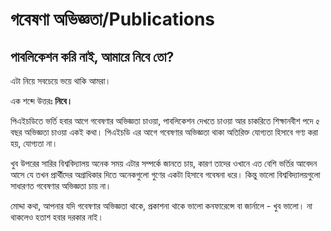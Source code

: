 # গবেষণা অভিজ্ঞতা/Publications

## পাবলিকেশন করি নাই, আমারে নিবে তো?

এটা নিয়ে সবচেয়ে ভয়ে থাকি আমরা।

এক শব্দে উত্তরঃ  **নিবে।**

পিএইচডিতে ভর্তি হবার আগে গবেষণার অভিজ্ঞতা চাওয়া, পাবলিকেশন দেখতে চাওয়া আর চাকরিতে শিক্ষানবীশ পদে ৫ বছর অভিজ্ঞতা চাওয়া একই কথা।
পিএইচডি এর আগে গবেষণার অভিজ্ঞতা থাকা অতিরিক্ত যোগ্যতা হিসাবে গণ্য করা হয়, যোগ্যতা না।

খুব উপরের সারির বিশ্ববিদ্যালয় অনেক সময় এটার সম্পর্কে জানতে  চায়, কারণ তাদের ওখানে এত বেশি ভর্তির আবেদন আসে যে তখন প্রার্থীদের অগ্রাধিকার দিতে অনেকগুলো গুণের একটা হিসাবে গবেষনা ধরে। কিন্তু ভালো বিশ্ববিদ্যালয়গুলো সাধারণত গবেষণার অভিজ্ঞতা চায় না।

মোদ্দা কথা,  আপনার যদি গবেষণার অভিজ্ঞতা থাকে, প্রকাশনা থাকে ভালো কনফারেন্সে বা জার্নালে - খুব ভালো। না থাকলেও হতাশ হবার দরকার নাই।
